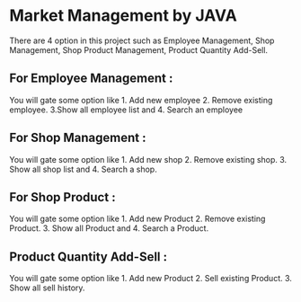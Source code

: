 <h1>Market Management by JAVA</h1>
<p>There are 4 option in this project such as Employee Management, Shop Management, Shop Product Management, Product Quantity Add-Sell.</p>

<h2> For Employee Management :</h2>
<p>You will gate some option like 1. Add new employee 2. Remove existing employee. 3.Show all employee list and 4. Search an employee</p>

<h2> For Shop Management :</h2>
<p>You will gate some option like 1. Add new shop 2. Remove existing shop. 3. Show all shop list and 4. Search a shop.</p>

<h2> For Shop Product :</h2>
<p>You will gate some option like 1. Add new Product 2. Remove existing Product. 3. Show all Product  and 4. Search a Product.</p>


<h2> Product Quantity Add-Sell :</h2>
<p>You will gate some option like 1. Add new Product 2. Sell existing Product. 3. Show all sell history.</p>